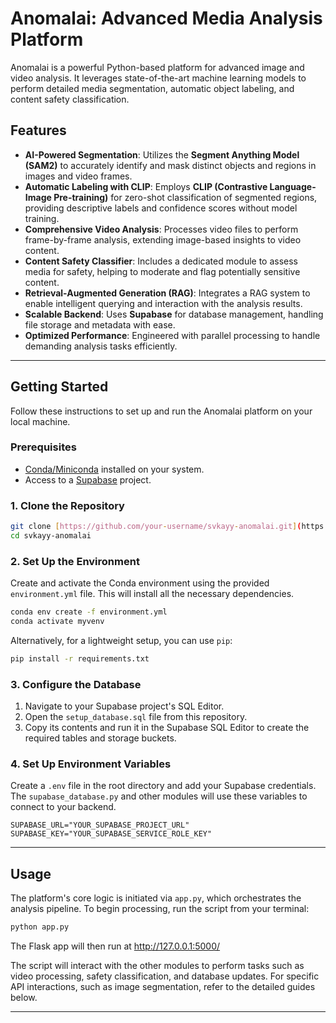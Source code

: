 # Anomalai: Advanced Media Analysis Platform 

Anomalai is a powerful Python-based platform for advanced image and video analysis. It leverages state-of-the-art machine learning models to perform detailed media segmentation, automatic object labeling, and content safety classification. 

## Features

* **AI-Powered Segmentation**: Utilizes the **Segment Anything Model (SAM2)** to accurately identify and mask distinct objects and regions in images and video frames.
* **Automatic Labeling with CLIP**: Employs **CLIP (Contrastive Language-Image Pre-training)** for zero-shot classification of segmented regions, providing descriptive labels and confidence scores without model training.
* **Comprehensive Video Analysis**: Processes video files to perform frame-by-frame analysis, extending image-based insights to video content.
* **Content Safety Classifier**: Includes a dedicated module to assess media for safety, helping to moderate and flag potentially sensitive content.
* **Retrieval-Augmented Generation (RAG)**: Integrates a RAG system to enable intelligent querying and interaction with the analysis results.
* **Scalable Backend**: Uses **Supabase** for database management, handling file storage and metadata with ease.
* **Optimized Performance**: Engineered with parallel processing to handle demanding analysis tasks efficiently.

***

## Getting Started

Follow these instructions to set up and run the Anomalai platform on your local machine.

### Prerequisites

* [Conda/Miniconda](https://docs.conda.io/projects/miniconda/en/latest/) installed on your system.
* Access to a [Supabase](https://supabase.com/) project.

### 1. Clone the Repository

```bash
git clone [https://github.com/your-username/svkayy-anomalai.git](https://github.com/your-username/svkayy-anomalai.git)
cd svkayy-anomalai
```

### 2. Set Up the Environment

Create and activate the Conda environment using the provided `environment.yml` file. This will install all the necessary dependencies.

```bash
conda env create -f environment.yml
conda activate myvenv
```

Alternatively, for a lightweight setup, you can use `pip`:

```bash
pip install -r requirements.txt
```

### 3. Configure the Database

1.  Navigate to your Supabase project's SQL Editor.
2.  Open the `setup_database.sql` file from this repository.
3.  Copy its contents and run it in the Supabase SQL Editor to create the required tables and storage buckets.

### 4. Set Up Environment Variables

Create a `.env` file in the root directory and add your Supabase credentials. The `supabase_database.py` and other modules will use these variables to connect to your backend.

```env
SUPABASE_URL="YOUR_SUPABASE_PROJECT_URL"
SUPABASE_KEY="YOUR_SUPABASE_SERVICE_ROLE_KEY"
```

***

## Usage

The platform's core logic is initiated via `app.py`, which orchestrates the analysis pipeline. To begin processing, run the script from your terminal:

```bash
python app.py
```

The Flask app will then run at http://127.0.0.1:5000/

The script will interact with the other modules to perform tasks such as video processing, safety classification, and database updates. For specific API interactions, such as image segmentation, refer to the detailed guides below.

***

